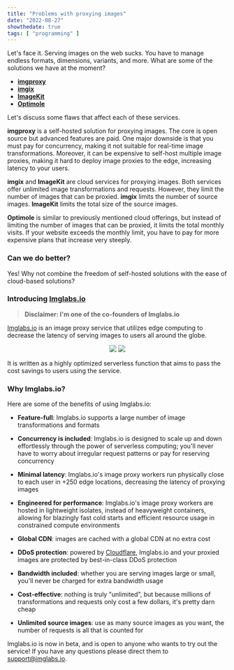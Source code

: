 ```yaml
---
title: "Problems with proxying images"
date: "2022-08-27"
showthedate: true
tags: [ "programming" ]
---
```


Let's face it. Serving images on the web sucks. You have to manage endless
formats, dimensions, variants, and more. What are some of the solutions we have
at the moment?

* [**imgproxy**](https://imgproxy.net)
* [**imgix**](https://imgix.com)
* [**ImageKit**](https://imagekit.io)
* [**Optimole**](https://optimole.com)

Let's discuss some flaws that affect each of these services.

**imgproxy** is a self-hosted solution for proxying images. The core is open
source but advanced features are paid. One major downside is that you must pay
for concurrency, making it not suitable for real-time image transformations.
Moreover, it can be expensive to self-host multiple image proxies, making it
hard to deploy image proxies to the edge, increasing latency to your users.

**imgix** and **ImageKit** are cloud services for proxying images. Both
services offer unlimited image transformations and requests. However, they
limit the number of images that can be proxied. **imgix** limits the number of
source images. **ImageKit** limits the total size of the source images.

**Optimole** is similar to previously mentioned cloud offerings, but instead of
limiting the number of images that can be proxied, it limits the total monthly
visits. If your website exceeds the monthly limit, you have to pay for more
expensive plans that increase very steeply.

### Can we do better?

Yes! Why not combine the freedom of self-hosted solutions with the ease of
cloud-based solutions?

### Introducing [Imglabs.io](https://imglabs.io)

> **Disclaimer: I'm one of the co-founders of Imglabs.io**

[Imglabs.io](https://imglabs.io) is an image proxy service that utilizes edge
computing to decrease the latency of serving
images to users all around the globe.

<div align="center">
  <img style="display: inline;" src="https://www.darenliang.com/img/imglabs/example.jpg"/>
  <img style="display: inline;" src="https://imglabs.io/?id=750511df-1a3f-43e3-b126-eedf392813b7&url=https://www.darenliang.com/img/imglabs/example.jpg&grayscale"/>
</div>

It is written as a highly optimized serverless function that aims to pass the
cost savings to users using the service.

### Why Imglabs.io?

Here are some of the benefits of using Imglabs.io:

* **Feature-full**: Imglabs.io supports a large number of image transformations
  and formats

* **Concurrency is included**: Imglabs.io is designed to scale up and down
  effortlessly through the power of serverless computing; you'll never have to
  worry about irregular request patterns or pay for reserving concurrency

* **Minimal latency**: Imglabs.io's image proxy workers run physically close to
  each user in +250 edge locations, decreasing the latency of proxying images

* **Engineered for performance**: Imglabs.io's image proxy workers are hosted
  in lightweight isolates, instead of heavyweight containers, allowing for
  blazingly fast cold starts and efficient resource usage in constrained
  compute environments

* **Global CDN**: images are cached with a global CDN at no extra cost

* **DDoS protection**: powered by [Cloudflare](https://www.cloudflare.com),
  Imglabs.io and your proxied images are protected by best-in-class DDoS
  protection

* **Bandwidth included**: whether you are serving images large or small, you'll
  never be charged for extra bandwidth usage

* **Cost-effective**: nothing is truly "unlimited", but because millions
  of transformations and requests only cost a few dollars, it's pretty darn
  cheap

* **Unlimited source images**: use as many source images as you want, the
  number of requests is all that is counted for

Imglabs.io is now in beta, and is open to anyone who wants to try out the
service! If you have any questions please direct them
to [support@imglabs.io](mailto:support@imglabs.io).
